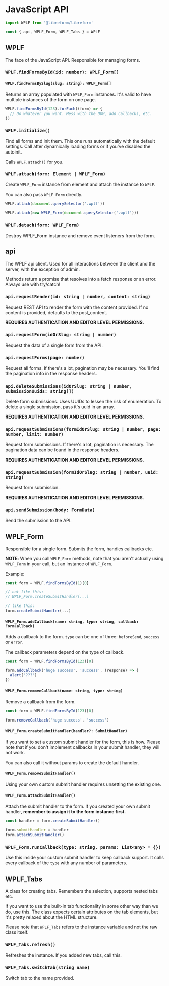 # JavaScript API

```javascript
import WPLF from '@libreform/libreform'

const { api, WPLF_Form, WPLF_Tabs } = WPLF
```

## WPLF

The face of the JavaScript API. Responsible for managing forms.

### `WPLF.findFormsById(id: number): WPLF_Form[]`

#### `WPLF.findFormsBySlug(slug: string): WPLF_Form[]`

Returns an array populated with `WPLF_Form` instances. It's valid to have multiple instances of the form on one page.

```javascript
WPLF.findFormsById(123).forEach((form) => {
  // Do whatever you want. Mess with the DOM, add callbacks, etc.
})
```

### `WPLF.initialize()`

Find all forms and init them. This one runs automatically with the default settings. Call after dynamically loading forms or if you've disabled the autoinit.

Calls `WPLF.attach()` for you.

### `WPLF.attach(form: Element | WPLF_Form)`

Create `WPLF_Form` instance from element and attach the instance to `WPLF`.

You can also pass `WPLF_Form` directly.

```javascript
WPLF.attach(document.querySelector('.wplf'))

WPLF.attach(new WPLF_Form(document.querySelector('.wplf')))
```

### `WPLF.detach(form: WPLF_Form)`

Destroy WPLF_Form instance and remove event listeners from the form.

## api

The WPLF api client. Used for all interactions between the client and the server, with the exception of admin.

Methods return a promise that resolves into a fetch response or an error. Always use with try/catch!

### `api.requestRender(id: string | number, content: string)`

Request REST API to render the form with the content provided. If no content is provided, defaults to the post_content.

**REQUIRES AUTHENTICATION AND EDITOR LEVEL PERMISSIONS.**

### `api.requestForm(idOrSlug: string | number)`

Request the data of a single form from the API.

### `api.requestForms(page: number)`

Request all forms. If there's a lot, pagination may be necessary. You'll find the pagination info in the response headers.

### `api.deleteSubmissions(idOrSlug: string | number, submissionUuids: string[])`

Delete form submissions. Uses UUIDs to lessen the risk of enumeration. To delete a single submission, pass it's uuid in an array.

**REQUIRES AUTHENTICATION AND EDITOR LEVEL PERMISSIONS.**

### `api.requestSubmissions(formIdOrSlug: string | number, page: number, limit: number)`

Request form submissions. If there's a lot, pagination is necessary. The pagination data can be found in the response headers.

**REQUIRES AUTHENTICATION AND EDITOR LEVEL PERMISSIONS.**

### `api.requestSubmission(formIdOrSlug: string | number, uuid: string)`

Request form submission.

**REQUIRES AUTHENTICATION AND EDITOR LEVEL PERMISSIONS.**

### `api.sendSubmission(body: FormData)`

Send the submission to the API.

## WPLF_Form

Responsible for a single form. Submits the form, handles callbacks etc.

**NOTE**: When you call `WPLF_Form` methods, note that you aren't actually using `WPLF_Form` in your call, but an instance of `WPLF_Form`.

Example:

```javascript
const form = WPLF.findFormsById(1)[0]

// not like this:
// WPLF_Form.createSubmitHandler(...)

// like this:
form.createSubmitHandler(...)
```

#### `WPLF_Form.addCallback(name: string, type: string, callback: FormCallback)`

Adds a callback to the form. `type` can be one of three: `beforeSend`, `success` or `error`.

The callback parameters depend on the type of callback.

```javascript
const form = WPLF.findFormsById(123)[0]

form.addCallback('huge success', 'success', (response) => {
  alert('???')
})
```

#### `WPLF_Form.removeCallback(name: string, type: string)`

Remove a callback from the form.

```javascript
const form = WPLF.findFormsById(123)[0]

form.removeCallback('huge success', 'success')
```

#### `WPLF_Form.createSubmitHandler(handler?: SubmitHandler)`

If you want to set a custom submit handler for the form, this is how. Please note that if you don't implement callbacks in your submit handler, they will not work.

You can also call it without params to create the default handler.

#### `WPLF_Form.removeSubmitHandler()`

Using your own custom submit handler requires unsetting the existing one.

#### `WPLF_Form.attachSubmitHandler()`

Attach the submit handler to the form. If you created your own submit handler, **remember to assign it to the form instance first.**

```javascript
const handler = form.createSubmitHandler()

form.submitHandler = handler
form.attachSubmitHandler()
```

### `WPLF_Form.runCallback(type: string, params: List<any> = {})`

Use this inside your custom submit handler to keep callback support. It calls every callback of the `type` with any number of parameters.

## WPLF_Tabs

A class for creating tabs. Remembers the selection, supports nested tabs etc.

If you want to use the built-in tab functionality in some other way than we do, use this. The class expects certain attributes on the tab elements, but it's pretty relaxed about the HTML structure.

Please note that `WPLF_Tabs` refers to the instance variable and not the raw class itself.

### `WPLF_Tabs.refresh()`

Refreshes the instance. If you added new tabs, call this.

### `WPLF_Tabs.switchTab(string name)`

Switch tab to the name provided.
